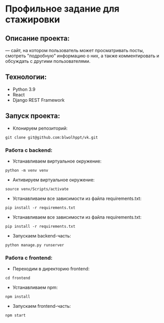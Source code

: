 # Профильное задание для стажировки

## Описание проекта:
— сайт, на котором пользователь может просматривать посты, смотреть "подробную" информацию о них, а также комментировать и обсуждать с другими пользователями.

## Технологии:

- Python 3.9
- React
- Django REST Framework

## Запуск проекта:
- Клонируем репозиторий:
```angular2html
git clone git@github.com:blwolhppt/vk.git
```

### Работа с backend:
- Устанавливаем виртуальное окружение:
```angular2html
python -m venv venv
```
- Активируем виртуальное окружение:
```angular2html
source venv/Scripts/activate
```
- Устанавливаем все зависимости из файла requirements.txt:
```angular2html
pip install -r requirements.txt
```
- Устанавливаем все зависимости из файла requirements.txt:
```angular2html
pip install -r requirements.txt
```
- Запускаем backend-часть:
```angular2html
python manage.py runserver
```

### Работа с frontend:

- Переходим в директорию frontend:
```angular2html
cd frontend
```
- Устанавливаем npm:
```angular2html
npm install
```
- Запускаем frontend-часть:
```angular2html
npm start
```
